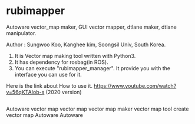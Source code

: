 # rubimapper
Autoware vector_map maker, GUI vector mapper, dtlane maker, dtlane manipulator.

Author : Sungwoo Koo, Kanghee kim, Soongsil Univ, South Korea.

1. It is Vector map making tool written with Python3.
2. It has dependency for rosbag(in ROS).
3. You can execute "rubimapper_manager". It provide you with the interface you can use for it.

Here is the link about How to use it.
https://www.youtube.com/watch?v=56qKTAIob-s (2020 version)

##
Autoware vector map
vector map
vector map maker
vector map tool
create vector map Autoware
Autoware
